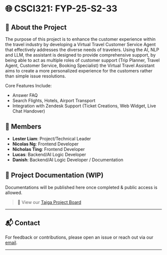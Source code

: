 # 🌐 CSCI321: FYP-25-S2-33 

## 📁 About the Project
The purpose of this project is to enhance the customer experience within the travel industry by developing a Virtual Travel Customer Service Agent that effectively addresses the diverse needs of travelers. Using the AI, NLP and LLM, the assistant is designed to provide comprehensive support, by being able to act as multiple roles of customer support (Trip Planner, Travel Agent, Customer Service, Booking Specialist) the Virtual Travel Assistant aims to create a more personalized experience for the customers rather than simple issue resolutions.

Core Features Include:

* Answer FAQ
* Search Flights, Hotels, Airport Transport
* Integration with Zendesk Support (Ticket Creations, Web Widget, Live Chat Handover)

## 👥 Members

* **Lester Liam**: Project/Technical Leader
* **Nicolas Ng**: Frontend Developer
* **Nicholas Ting**: Frontend Developer
* **Lucas**: Backend/AI Logic Developer
* **Danish**:  Backend/AI Logic Developer / Documentation

## 📄 Project Documentation (WIP)

Documentations will be published here once completed & public access is allowed.

> 🔗 View our [Taiga Project Board](https://tree.taiga.io/project/lesterl-sim2025q2-fyp-25-s2-33/timeline)

---

## 📬 Contact

For feedback or contributions, please open an issue or reach out via our [email](mailto:FYP-25-S2-33@mail.com).

---
